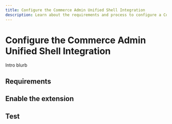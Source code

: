 ```yaml
---
title: Configure the Commerce Admin Unified Shell Integration
description: Learn about the requirements and process to configure a Commerce on cloud infrastructure environment to deploy the Commerce Admin in the Adobe Unified Shell interface to provide Admin users with an improved user experience.
---
```

# Configure the Commerce Admin Unified Shell Integration

Intro blurb

## Requirements

## Enable the extension

## Test
